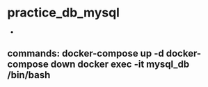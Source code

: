 # practice_db_mysql
-
commands:
docker-compose up -d
docker-compose down
docker exec -it mysql_db /bin/bash
-
